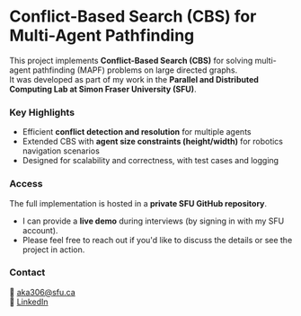 # Conflict-Based Search (CBS) for Multi-Agent Pathfinding

This project implements **Conflict-Based Search (CBS)** for solving multi-agent pathfinding (MAPF) problems on large directed graphs.   
It was developed as part of my work in the **Parallel and Distributed Computing Lab at Simon Fraser University (SFU)**.  

### Key Highlights
- Efficient **conflict detection and resolution** for multiple agents  
- Extended CBS with **agent size constraints (height/width)** for robotics navigation scenarios  
- Designed for scalability and correctness, with test cases and logging  

### Access
The full implementation is hosted in a **private SFU GitHub repository**.  
- I can provide a **live demo** during interviews (by signing in with my SFU account).  
- Please feel free to reach out if you'd like to discuss the details or see the project in action.  

### Contact
📧 aka306@sfu.ca  
🔗 [LinkedIn](https://www.linkedin.com/in/asfand-khan-a03888275/)  
